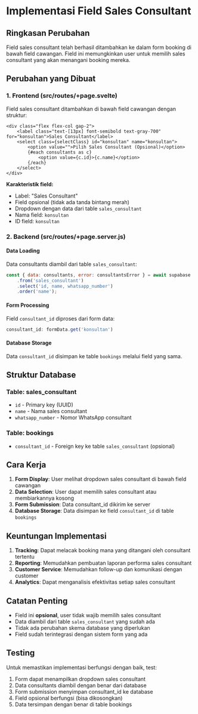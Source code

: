 # Implementasi Field Sales Consultant

## Ringkasan Perubahan

Field sales consultant telah berhasil ditambahkan ke dalam form booking di bawah field cawangan. Field ini memungkinkan user untuk memilih sales consultant yang akan menangani booking mereka.

## Perubahan yang Dibuat

### 1. Frontend (src/routes/+page.svelte)

Field sales consultant ditambahkan di bawah field cawangan dengan struktur:

```svelte
<div class="flex flex-col gap-2">
    <label class="text-[13px] font-semibold text-gray-700" for="konsultan">Sales Consultant</label>
    <select class={selectClass} id="konsultan" name="konsultan">
        <option value="">Pilih Sales Consultant (Opsional)</option>
        {#each consultants as c}
            <option value={c.id}>{c.name}</option>
        {/each}
    </select>
</div>
```

**Karakteristik field:**
- Label: "Sales Consultant"
- Field opsional (tidak ada tanda bintang merah)
- Dropdown dengan data dari table `sales_consultant`
- Nama field: `konsultan`
- ID field: `konsultan`

### 2. Backend (src/routes/+page.server.js)

#### Data Loading
Data consultants diambil dari table `sales_consultant`:

```javascript
const { data: consultants, error: consultantsError } = await supabase
    .from('sales_consultant')
    .select('id, name, whatsapp_number')
    .order('name');
```

#### Form Processing
Field `consultant_id` diproses dari form data:

```javascript
consultant_id: formData.get('konsultan')
```

#### Database Storage
Data `consultant_id` disimpan ke table `bookings` melalui field yang sama.

## Struktur Database

### Table: sales_consultant
- `id` - Primary key (UUID)
- `name` - Nama sales consultant
- `whatsapp_number` - Nomor WhatsApp consultant

### Table: bookings
- `consultant_id` - Foreign key ke table `sales_consultant` (opsional)

## Cara Kerja

1. **Form Display**: User melihat dropdown sales consultant di bawah field cawangan
2. **Data Selection**: User dapat memilih sales consultant atau membiarkannya kosong
3. **Form Submission**: Data consultant_id dikirim ke server
4. **Database Storage**: Data disimpan ke field `consultant_id` di table `bookings`

## Keuntungan Implementasi

1. **Tracking**: Dapat melacak booking mana yang ditangani oleh consultant tertentu
2. **Reporting**: Memudahkan pembuatan laporan performa sales consultant
3. **Customer Service**: Memudahkan follow-up dan komunikasi dengan customer
4. **Analytics**: Dapat menganalisis efektivitas setiap sales consultant

## Catatan Penting

- Field ini **opsional**, user tidak wajib memilih sales consultant
- Data diambil dari table `sales_consultant` yang sudah ada
- Tidak ada perubahan skema database yang diperlukan
- Field sudah terintegrasi dengan sistem form yang ada

## Testing

Untuk memastikan implementasi berfungsi dengan baik, test:

1. Form dapat menampilkan dropdown sales consultant
2. Data consultants diambil dengan benar dari database
3. Form submission menyimpan consultant_id ke database
4. Field opsional berfungsi (bisa dikosongkan)
5. Data tersimpan dengan benar di table bookings 